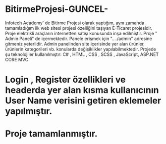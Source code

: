 # BitirmeProjesi-GUNCEL-

Infotech Academy' de Bitirme Projesi olarak yaptığım, aynı zamanda tamamladığım ilk web sitesi projesi özelliğini taşıyan E-Ticaret projesidir. Proje elektrikli araçların internetten satışı konusunda inşa edilmiştir. 
Proje " Admin Paneli" de içermektedir. Panele erişmek için  "..../admin"  adresine gitmeniz yeterlidir. Admin panelinden site içerisinde yer alan ürünler, ürünlerin kategorileri vb. konularda değişiklikler yapılabilmektedir.
Projede şu teknolojiler kullanılmıştır:
C# , HTML , CSS , SCSS , JavaScript, ASP.NET CORE MVC  

# Login , Register özellikleri ve headerda yer alan kısma kullanıcının User Name verisini getiren eklemeler yapılmıştır.
# Proje tamamlanmıştır.
